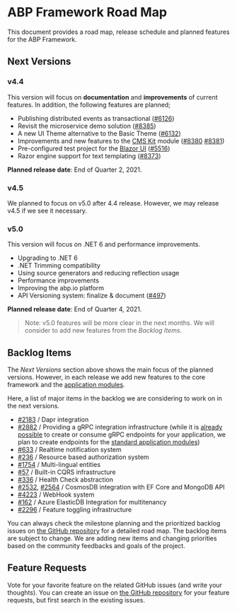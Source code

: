 ﻿# ABP Framework Road Map

This document provides a road map, release schedule and planned features for the ABP Framework.

## Next Versions

### v4.4

This version will focus on **documentation** and **improvements** of current features. In addition, the following features are planned;

* Publishing distributed events as transactional ([#6126](https://github.com/abpframework/abp/issues/6126))
* Revisit the microservice demo solution ([#8385](https://github.com/abpframework/abp/issues/8385))
* A new UI Theme alternative to the Basic Theme ([#6132](https://github.com/abpframework/abp/issues/6132))
* Improvements and new features to the [CMS Kit](Modules/Cms-Kit.md) module ([#8380](https://github.com/abpframework/abp/issues/8380) [#8381](https://github.com/abpframework/abp/issues/8381))
* Pre-configured test project for the [Blazor UI](UI/Blazor/Overall.md) ([#5516](https://github.com/abpframework/abp/issues/5516))
* Razor engine support for text templating ([#8373](https://github.com/abpframework/abp/issues/8373))

**Planned release date**: End of Quarter 2, 2021.

### v4.5

We planned to focus on v5.0 after 4.4 release. However, we may release v4.5 if we see it necessary.

### v5.0

This version will focus on .NET 6 and performance improvements.

* Upgrading to .NET 6
* .NET Trimming compatibility
* Using source generators and reducing reflection usage
* Performance improvements
* Improving the abp.io platform
* API Versioning system: finalize & document ([#497](https://github.com/abpframework/abp/issues/497))

**Planned release date**: End of Quarter 4, 2021.

> Note: v5.0 features will be more clear in the next months. We will consider to add new features from the *Backlog Items*.

## Backlog Items

The *Next Versions* section above shows the main focus of the planned versions. However, in each release we add new features to the core framework and the [application modules](Modules/Index.md).

Here, a list of major items in the backlog we are considering to work on in the next versions.

* [#2183](https://github.com/abpframework/abp/issues/2183) / Dapr integration
* [#2882](https://github.com/abpframework/abp/issues/2882) / Providing a gRPC integration infrastructure (while it is [already possible](https://github.com/abpframework/abp-samples/tree/master/GrpcDemo) to create or consume gRPC endpoints for your application, we plan to create endpoints for the [standard application modules](https://docs.abp.io/en/abp/latest/Modules/Index))
* [#633](https://github.com/abpframework/abp/issues/633) / Realtime notification system
* [#236](https://github.com/abpframework/abp/issues/236) / Resource based authorization system
* [#1754](https://github.com/abpframework/abp/issues/1754) / Multi-lingual entities
* [#57](https://github.com/abpframework/abp/issues/57) / Built-in CQRS infrastructure
* [#336](https://github.com/abpframework/abp/issues/336) / Health Check abstraction
* [#2532](https://github.com/abpframework/abp/issues/2532), [#2564](https://github.com/abpframework/abp/issues/2465) / CosmosDB integration with EF Core and MongoDB API
* [#4223](https://github.com/abpframework/abp/issues/4223) / WebHook system
* [#162](https://github.com/abpframework/abp/issues/162) / Azure ElasticDB Integration for multitenancy
* [#2296](https://github.com/abpframework/abp/issues/2296) / Feature toggling infrastructure

You can always check the milestone planning and the prioritized backlog issues on [the GitHub repository](https://github.com/abpframework/abp/milestones) for a detailed road map. The backlog items are subject to change. We are adding new items and changing priorities based on the community feedbacks and goals of the project.

## Feature Requests

Vote for your favorite feature on the related GitHub issues (and write your thoughts). You can create an issue on [the GitHub repository](https://github.com/abpframework/abp) for your feature requests, but first search in the existing issues.

